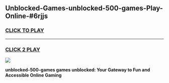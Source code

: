 
## Unblocked-Games-unblocked-500-games-Play-Online-#6rjjs
<h3>
<a href="https://premium.freeplayer.one?title=unblocked-500-games&ref=27F">CLICK TO PLAY</a></h3>
<hr>

<h3>
<a href="https://premium.freeplayer.one?title=unblocked-500-games&ref=27F">CLICK 2 PLAY</a>
  
</h3>

<a href="https://premium.freeplayer.one?title=unblocked-500-games&ref=27F"><img src="https://clearcache.store/games.png"></a>


**unblocked-500-games games unblocked: Your Gateway to Fun and Accessible Online Gaming**
